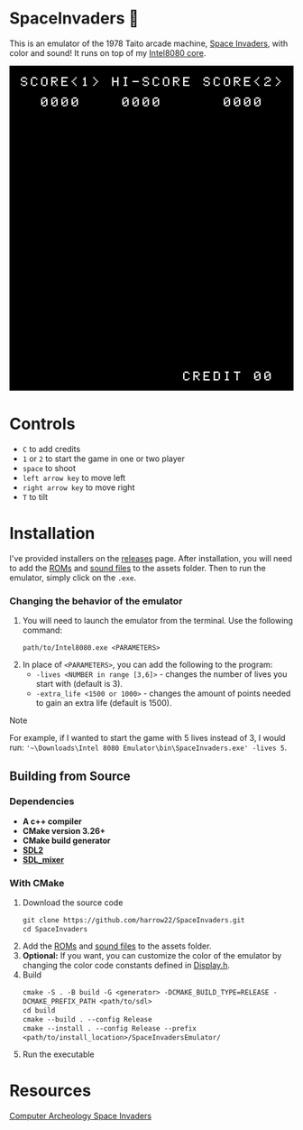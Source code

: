 # SpaceInvaders 👾
This is an emulator of the 1978 Taito arcade machine, [Space Invaders](https://en.wikipedia.org/wiki/Space_Invaders), with color and sound! It runs on top of my [Intel8080 core](https://github.com/harrow22/Intel8080).  
<p align="center">
  <img alt="Spacefight Invaders attract mode gif" src="https://raw.githubusercontent.com/harrow22/SpaceInvaders/master/examples/attract_mode.gif" />
</p>

# Controls
* `C` to add credits
* `1` or `2` to start the game in one or two player 
* `space` to shoot
* `left arrow key` to move left
* `right arrow key` to move right
* `T` to tilt

# Installation
I've provided installers on the [releases](https://github.com/harrow22/SpaceInvaders/releases) page. After installation, you will need to add the [ROMs](assets/roms) and [sound files](assets/sound) to the assets folder. Then to run the emulator, simply click on the `.exe`.

### Changing the behavior of the emulator
1) You will need to launch the emulator from the terminal. Use the following command:
   ```
   path/to/Intel8080.exe <PARAMETERS>
   ```
2) In place of `<PARAMETERS>`, you can add the following to the program:
   * `-lives <NUMBER in range [3,6]>` - changes the number of lives you start with (default is 3).
   * `-extra_life <1500 or 1000>` - changes the amount of points needed to gain an extra life (default is 1500).
> [!NOTE]
> For example, if I wanted to start the game with 5 lives instead of 3, I would run: `'~\Downloads\Intel 8080 Emulator\bin\SpaceInvaders.exe' -lives 5`.

## Building from Source
### Dependencies
* **A c++ compiler**
* **CMake version 3.26+**
* **CMake build generator**
* **[SDL2](https://github.com/libsdl-org/SDL)**
* **[SDL_mixer](https://github.com/libsdl-org/SDL_mixer)**

### With CMake
1) Download the source code
    ```
    git clone https://github.com/harrow22/SpaceInvaders.git
    cd SpaceInvaders
    ```
2) Add the [ROMs](assets/roms) and [sound files](assets/sound) to the assets folder.
3) **Optional:** If you want, you can customize the color of the emulator by changing the color code constants defined in [Display.h](src/components/Display.h).  
4) Build
    ```
    cmake -S . -B build -G <generator> -DCMAKE_BUILD_TYPE=RELEASE -DCMAKE_PREFIX_PATH <path/to/sdl>
    cd build
    cmake --build . --config Release
    cmake --install . --config Release --prefix <path/to/install_location>/SpaceInvadersEmulator/
    ```
5) Run the executable

# Resources
[Computer Archeology Space Invaders](https://computerarcheology.com/Arcade/SpaceInvaders/)